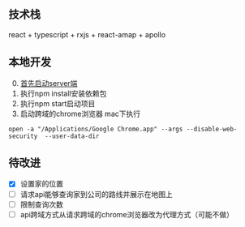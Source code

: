 ## 技术栈
react + typescript + rxjs + react-amap + apollo
## 本地开发
0. [首先启动server端](https://github.com/LDmin/recruitment/tree/master/recruitment-server)
1. 执行npm install安装依赖包
2. 执行npm start启动项目
3. 启动跨域的chrome浏览器
mac下执行
```
open -a "/Applications/Google Chrome.app" --args --disable-web-security  --user-data-dir
```
## 待改进
- [x] 设置家的位置
- [ ] 请求api能够查询家到公司的路线并展示在地图上
- [ ] 限制查询次数
- [ ] api跨域方式从请求跨域的chrome浏览器改为代理方式（可能不做）
